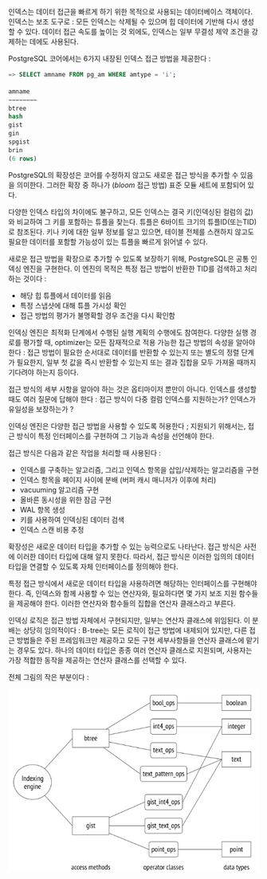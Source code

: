 인덱스는 데이터 접근을 빠르게 하기 위한 목적으로 사용되는 데이터베이스 객체이다. 인덱스는 보조 도구로 : 모든 인덱스는 삭제될 수 있으며 힙 데이터에 기반해 다시 생성할 수 있다. 데이터 접근 속도를 높이는 것 외에도, 인덱스는 일부 무결성 제약 조건을 강제하는 데에도 사용된다.

PostgreSQL 코어에서는 6가지 내장된 인덱스 접근 방법을 제공한다 :

```sql
=> SELECT amname FROM pg_am WHERE amtype = 'i';

amname  
−−−−−−−−  
btree  
hash  
gist  
gin  
spgist  
brin  
(6 rows)

```

PostgreSQL의  확장성은 코어를 수정하지 않고도 새로운 접근 방식을 추가할 수 있음을 의미한다. 그러한 확장 중 하나가 (*bloom* 접근 방법) 표준 모듈 세트에 포함되어 있다.

다양한 인덱스 타입의 차이에도 불구하고, 모든 인덱스는 결국 키(인덱싱된 컬럼의 값)와 비교하여 그 키를 포함하는 튜플을 찾는다.
튜플은 6바이트 크기의 튜플ID(또는TID)로 참조된다. 키나 키에 대한 일부 정보를 알고 있으면, 테이블 전체를 스캔하지 않고도 필요한 데이터를 포함할 가능성이 있는 튜플을 빠르게 읽어낼 수 있다.

새로운 접근 방법을 확장으로 추가할 수 있도록 보장하기 위해, PostgreSQL은 공통 인덱싱 엔진을 구현한다. 이 엔진의 목적은 특정 접근 방법이 반환한 TID를 검색하고 처리하는 것이다 : 
- 해당 힙 튜플에서 데이터를 읽음
- 특정 스냅샷에 대해 튜플 가시성 확인
- 접근 방법의 평가가 불명확할 경우 조건을 다시 확인함

인덱싱 엔진은 최적화 단계에서 수행된 실행 계획의 수행에도 참여한다.
다양한 실행 경로를 평가할 때, optimizer는 모든 잠재적으로 적용 가능한 접근 방법의 속성을 알아야 한다 : 접근 방법이 필요한 순서대로 데이터를 반환할 수 있는지 또는 별도의 정렬 단계가 필요한지, 일부 첫 값을 즉시 반환할 수 있는지 또는 결과 집합을 모두 가져올 때까지 기다려야 하는지 등이다. 

접근 방식의 세부 사항을 알아야 하는 것은 옵티마이저 뿐만이 아니다. 인덱스를 생성할 때도 여러 질문에 답해야 한다 :  접근 방식이 다중 컬럼 인덱스를 지원하는가? 인덱스가 유일성을 보장하는가 ?

인덱싱 엔진은 다양한 접근 방법을 사용할 수 있도록 허용한다 ; 지원되기 위해서는, 접근 방식이 특정 인터페이스를 구현하여 그 기능과 속성을 선언해야 한다.

접근 방식은 다음과 같은 작업을 처리할 때 사용된다 : 
- 인덱스를 구축하는 알고리즘, 그리고 인덱스 항목을 삽입/삭제하는 알고리즘을 구현
- 인덱스 항목을 페이지 사이에 분배 (버퍼 캐시 매니저가 이후에 처리)
- vacuuming 알고리즘 구현
- 올바른 동시성을 위한 잠금 구현
- WAL 항목 생성
- 키를 사용하여 인덱싱된 데이터 검색
- 인덱스 스캔 비용 추정

확장성은 새로운 데이터 타입을 추가할 수 있는 능력으로도 나타난다. 접근 방식은 사전에 이러한 데이터 타입에 대해 알지 못한다. 따라서, 접근 방식은 이러한 임의의 데이터 타입을 연결할 수 있도록 자체 인터페이스를 정의해야 한다.

특정 접근 방식에서 새로운 데이터 타입을 사용하려면 해당하는 인터페이스를 구현해야 한다. 즉, 인덱스와 함께 사용할 수 있는 연산자와, 필요하다면 몇 가지 보조 지원 함수들을 제공해야 한다. 이러한 연산자와 함수들의 집합을 연산자 클래스라고 부른다.

인덱싱 로직은 접근 방법 자체에서 구현되지만, 일부는 연산자 클래스에 위임된다.
이 분배는 상당히 임의적이다 : B-tree는 모든 로직이 접근 방법에 내제되어 있지만, 다른 접근 방법들은 주된 프레임워크만 제공하고 모든 구현 세부사항들을 연산자 클래스에 맡기는 경우도 있다.
하나의 데이터 타입은 종종 여러 연산자 클래스로 지원되며, 사용자는 가장 적합한 동작을 제공하는 연산자 클래스를 선택할 수 있다.

 전체 그림의 작은 부분이다 :

![](image/Pasted%20image%2020241018161724.png)